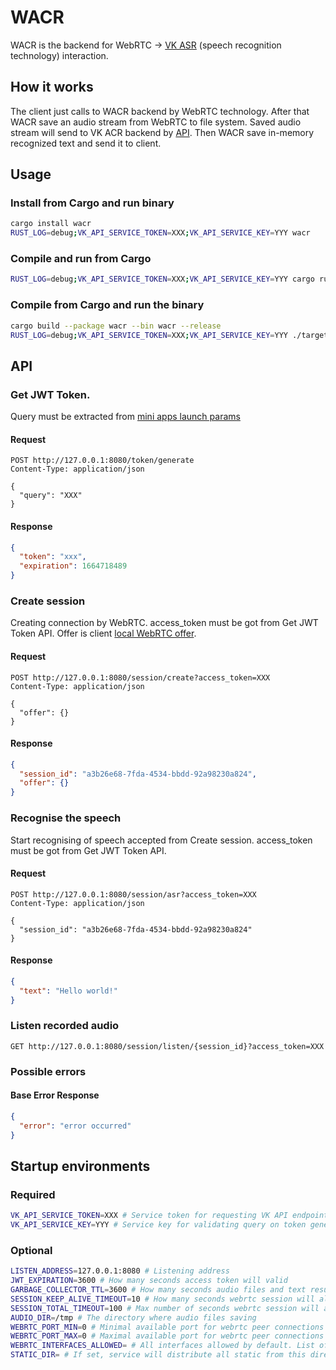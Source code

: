 # WACR
WACR is the backend for WebRTC -> [VK ASR](https://vk.com/voice-tech) (speech recognition technology) interaction.

## How it works
The client just calls to WACR backend by WebRTC technology. 
After that WACR save an audio stream from WebRTC to file system.
Saved audio stream will send to VK ACR backend by [API](https://dev.vk.com/api/voice-tech). 
Then WACR save in-memory recognized text and send it to client.

## Usage
### Install from Cargo and run binary
```bash
cargo install wacr
RUST_LOG=debug;VK_API_SERVICE_TOKEN=XXX;VK_API_SERVICE_KEY=YYY wacr
```
### Compile and run from Cargo
```bash
RUST_LOG=debug;VK_API_SERVICE_TOKEN=XXX;VK_API_SERVICE_KEY=YYY cargo run --package wacr --bin wacr
```
### Compile from Cargo and run the binary
```bash
cargo build --package wacr --bin wacr --release
RUST_LOG=debug;VK_API_SERVICE_TOKEN=XXX;VK_API_SERVICE_KEY=YYY ./target/release/wacr
```

## API
### Get JWT Token. 
Query must be extracted from [mini apps launch params](https://dev.vk.com/mini-apps/development/launch-params-sign)
#### Request
```http request
POST http://127.0.0.1:8080/token/generate
Content-Type: application/json

{
  "query": "XXX"
}
```

#### Response
```json
{
  "token": "xxx",
  "expiration": 1664718489
}
```
### Create session
Creating connection by WebRTC. access_token must be got from Get JWT Token API.
Offer is client [local WebRTC offer](https://developer.mozilla.org/en-US/docs/Web/API/RTCPeerConnection/createOffer).
#### Request
```http request
POST http://127.0.0.1:8080/session/create?access_token=XXX
Content-Type: application/json

{
  "offer": {}
}
```

#### Response
```json
{
  "session_id": "a3b26e68-7fda-4534-bbdd-92a98230a824",
  "offer": {}
}
```

### Recognise the speech
Start recognising of speech accepted from Create session. access_token must be got from Get JWT Token API.
#### Request
```http request
POST http://127.0.0.1:8080/session/asr?access_token=XXX
Content-Type: application/json

{
  "session_id": "a3b26e68-7fda-4534-bbdd-92a98230a824"
}
```

#### Response
```json
{
  "text": "Hello world!"
}
```

### Listen recorded audio
```http request
GET http://127.0.0.1:8080/session/listen/{session_id}?access_token=XXX
```

### Possible errors
#### Base Error Response
```json
{
  "error": "error occurred"
}
```

## Startup environments
### Required
```bash
VK_API_SERVICE_TOKEN=XXX # Service token for requesting VK API endpoints
VK_API_SERVICE_KEY=YYY # Service key for validating query on token generation
```

### Optional
```bash
LISTEN_ADDRESS=127.0.0.1:8080 # Listening address
JWT_EXPIRATION=3600 # How many seconds access token will valid
GARBAGE_COLLECTOR_TTL=3600 # How many seconds audio files and text results will alive
SESSION_KEEP_ALIVE_TIMEOUT=10 # How many seconds webrtc session will alive without incoming packets
SESSION_TOTAL_TIMEOUT=100 # Max number of seconds webrtc session will alive
AUDIO_DIR=/tmp # The directory where audio files saving
WEBRTC_PORT_MIN=0 # Minimal available port for webrtc peer connections
WEBRTC_PORT_MAX=0 # Maximal available port for webrtc peer connections
WEBRTC_INTERFACES_ALLOWED= # All interfaces allowed by default. List of allowed network interfaces split by ,
STATIC_DIR= # If set, service will distribute all static from this directory by path /static. Example: /static/index.html
```
